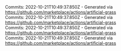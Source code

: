 Commits: 2022-10-21T10:49:37.850Z - Generated via https://github.com/marketplace/actions/artificial-grass
<br>
Commits: 2022-10-21T10:49:37.850Z - Generated via https://github.com/marketplace/actions/artificial-grass
<br>
Commits: 2022-10-21T10:49:37.850Z - Generated via https://github.com/marketplace/actions/artificial-grass
<br>
Commits: 2022-10-21T10:49:37.850Z - Generated via https://github.com/marketplace/actions/artificial-grass
<br>

